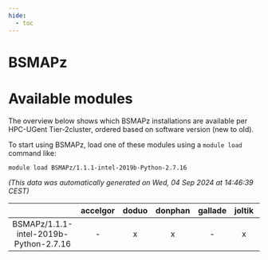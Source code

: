 ```yaml
---
hide:
  - toc
---
```


BSMAPz
======

# Available modules


The overview below shows which BSMAPz installations are available per HPC-UGent Tier-2cluster, ordered based on software version (new to old).

To start using BSMAPz, load one of these modules using a `module load` command like:

```shell
module load BSMAPz/1.1.1-intel-2019b-Python-2.7.16
```

*(This data was automatically generated on Wed, 04 Sep 2024 at 14:46:39 CEST)*  

| |accelgor|doduo|donphan|gallade|joltik|shinx|skitty|
| :---: | :---: | :---: | :---: | :---: | :---: | :---: | :---: |
|BSMAPz/1.1.1-intel-2019b-Python-2.7.16|-|x|x|-|x|-|x|
